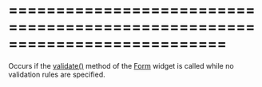 ===========================================================================
===========================================================================

<!--shortDescription-->
Occurs if the [validate()](/Documentation/ApiReference/UI_Widgets/dxForm/Methods/#validate) method of the [Form](/Documentation/ApiReference/UI_Widgets/dxForm/) widget is called while no validation rules are specified.
<!--/shortDescription-->

<!--fullDescription-->

<!--/fullDescription-->